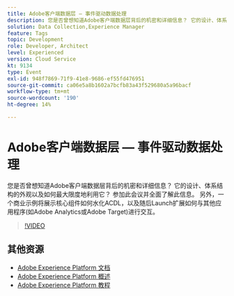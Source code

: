 ```yaml
---
title: Adobe客户端数据层 — 事件驱动数据处理
description: 您是否曾想知道Adobe客户端数据层背后的机密和详细信息？ 它的设计、体系结构的外观以及如何最大限度地利用它？ 参加此会议并全面了解此信息。 另外，一个商业示例将展示核心组件如何水化ACDL，以及随后Launch扩展如何与其他应用程序(如Adobe Analytics或Adobe Target)进行交互。
solution: Data Collection,Experience Manager
feature: Tags
topic: Development
role: Developer, Architect
level: Experienced
version: Cloud Service
kt: 9134
type: Event
exl-id: 948f7869-71f9-41e8-9686-ef55fd476951
source-git-commit: ca06e5a8b1602a7bcfb83a43f529680a5a96bacf
workflow-type: tm+mt
source-wordcount: '190'
ht-degree: 14%

---
```


# Adobe客户端数据层 — 事件驱动数据处理

您是否曾想知道Adobe客户端数据层背后的机密和详细信息？ 它的设计、体系结构的外观以及如何最大限度地利用它？ 参加此会议并全面了解此信息。 另外，一个商业示例将展示核心组件如何水化ACDL，以及随后Launch扩展如何与其他应用程序(如Adobe Analytics或Adobe Target)进行交互。

>[!VIDEO](https://video.tv.adobe.com/v/337585/?quality=12&learn=on&hidetitle=true)

## 其他资源

- [Adobe Experience Platform 文档](https://experienceleague.adobe.com/docs/experience-platform.html)
- [Adobe Experience Platform 概述](https://experienceleague.adobe.com/docs/experience-platform/landing/home.html?lang=zh-Hans)
- [Adobe Experience Platform 教程](https://experienceleague.adobe.com/docs/platform-learn/tutorials/overview.html?lang=en)
